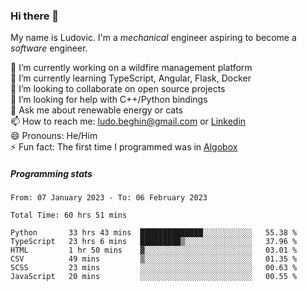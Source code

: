 ### Hi there 👋

My name is Ludovic. I'm a *mechanical* engineer aspiring to become a *software* engineer.

 🔭 I’m currently working on a wildfire management platform<br/>
 🌱 I’m currently learning TypeScript, Angular, Flask, Docker<br/>
 👯 I’m looking to collaborate on open source projects<br/>
 🤔 I’m looking for help with C++/Python bindings<br/>
 💬 Ask me about renewable energy or cats<br/>
 📫 How to reach me: ludo.beghin@gmail.com or [Linkedin](https://www.linkedin.com/in/ludovic-beghin/)<br/>
 😄 Pronouns: He/Him<br/>
 ⚡ Fun fact: The first time I programmed was in [Algobox](https://fr.wikipedia.org/wiki/Algobox)<br/>

##### Programming stats
<!--START_SECTION:waka-->

```text
From: 07 January 2023 - To: 06 February 2023

Total Time: 60 hrs 51 mins

Python       33 hrs 43 mins  ██████████████░░░░░░░░░░░   55.38 %
TypeScript   23 hrs 6 mins   █████████▒░░░░░░░░░░░░░░░   37.96 %
HTML         1 hr 50 mins    ▓░░░░░░░░░░░░░░░░░░░░░░░░   03.01 %
CSV          49 mins         ▒░░░░░░░░░░░░░░░░░░░░░░░░   01.35 %
SCSS         23 mins         ░░░░░░░░░░░░░░░░░░░░░░░░░   00.63 %
JavaScript   20 mins         ░░░░░░░░░░░░░░░░░░░░░░░░░   00.55 %
```

<!--END_SECTION:waka-->
